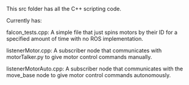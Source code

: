 This src folder has all the C++ scripting code.

Currently has:

falcon_tests.cpp:
  A simple file that just spins motors by their ID for a 
  specified amount of time with no ROS implementation.

listenerMotor.cpp:
  A subscriber node that communicates with motorTalker.py to 
  give motor control commands manually.

listenerMotorAuto.cpp:
  A subscriber node that communicates with the move_base node to
  give motor control commands autonomously.


